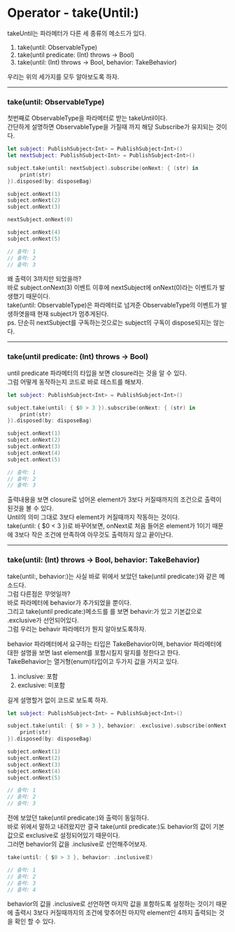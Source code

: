 # Operator - take(Until:)
takeUntil는 파라메터가 다른 세 종류의 메소드가 있다.  
1. take(until: ObservableType)
2. take(until predicate: (Int) throws -> Bool)
3. take(until: (Int) throws -> Bool, behavior: TakeBehavior)

우리는 위의 세가지를 모두 알아보도록 하자.  
***
### take(until: ObservableType)
첫번째로 ObservableType을 파라메터로 받는 takeUntil이다.  
간단하게 설명하면 ObservableType을 가질때 까지 해당 Subscribe가 유지되는 것이다.  

```Swift
let subject: PublishSubject<Int> = PublishSubject<Int>()
let nextSubject: PublishSubject<Int> = PublishSubject<Int>()

subject.take(until: nextSubject).subscribe(onNext: { (str) in
    print(str)
}).disposed(by: disposeBag)

subject.onNext(1)
subject.onNext(2)
subject.onNext(3)

nextSubject.onNext(0)

subject.onNext(4)
subject.onNext(5)

// 출력: 1
// 출력: 2
// 출력: 3
```
왜 출력이 3까지만 되었을까?  
바로 subject.onNext(3) 이벤트 이후에 nextSubject에 onNext(0)라는 이벤트가 발생했기 때문이다.  
take(until: ObservableType)은 파라메터로 넘겨준 ObservableType의 이벤트가 발생하엿을때 현재 subject가 멈추게된다.  
ps. 단순히 nextSubject를 구독하는것으로는 subject의 구독이 dispose되지는 않는다.  
***
### take(until predicate: (Int) throws -> Bool)
until predicate 파라메터의 타입을 보면 closure라는 것을 알 수 있다.  
그럼 어떻게 동작하는지 코드로 바로 테스트를 해보자.  

```Swift
let subject: PublishSubject<Int> = PublishSubject<Int>()

subject.take(until: { $0 > 3 }).subscribe(onNext: { (str) in
    print(str)
}).disposed(by: disposeBag)

subject.onNext(1)
subject.onNext(2)
subject.onNext(3)
subject.onNext(4)
subject.onNext(5)

// 출력: 1
// 출력: 2
// 출력: 3
```
출력내용을 보면 closure로 넘어온 element가 3보다 커질때까지의 조건으로 출력이 된것을 볼 수 있다.  
Until의 의미 그대로 3보다 element가 커질때까지 작동하는 것이다.  
take(until: { $0 < 3 })로 바꾸어보면, onNext로 처음 들어온 element가 1이기 때문에 3보다 작은 조건에 만족하여 아무것도 출력하지 않고 끝이난다.  
***
### take(until: (Int) throws -> Bool, behavior: TakeBehavior)
take(until:, behavior:)는 사실 바로 위에서 보았던 take(until predicate:)와 같은 메소드다.  
그럼 다른점은 무엇일까?  
바로 파라메터에 behavior가 추가되었을 뿐이다.  
그리고 take(until predicate:)메소드를 를 보면 behavir:가 있고 기본값으로 .exclusive가 선언되어있다.  
그럼 우리는 behavir 파라메터가 뭔지 알아보도록하자.  

behavior 파라메터에서 요구하는 타입은 TakeBehavior이며, behavior 파라메터에 대한 설명을 보면 last element를 포함시킬지 말지를 정한다고 한다.  
TakeBehavior는 열거형(enum)타입이고 두가지 값을 가지고 있다.  
1. inclusive: 포함
2. exclusive: 미포함

길게 설명할거 없이 코드로 보도록 하자.  

```Swift
let subject: PublishSubject<Int> = PublishSubject<Int>()

subject.take(until: { $0 > 3 }, behavior: .exclusive).subscribe(onNext: { (str) in
    print(str)
}).disposed(by: disposeBag)

subject.onNext(1)
subject.onNext(2)
subject.onNext(3)
subject.onNext(4)
subject.onNext(5)

// 출력: 1
// 출력: 2
// 출력: 3
```
전에 보았던 take(until predicate:)와 출력이 동일하다.  
바로 위에서 말하고 내려왔지만 결국 take(until predicate:)도 behavior의 값이 기본값으로 exclusive로 설정되어있기 때문이다.  
그러면 behavior의 값을 .inclusive로 선언해주어보자.  

```Swift
take(until: { $0 > 3 }, behavior: .inclusive로)

// 출력: 1
// 출력: 2
// 출력: 3
// 출력: 4
```
behavior의 값을 .inclusive로 선언하면 마지막 값을 포함하도록 설정하는 것이기 때문에 출력시 3보다 커질때까지의 조건에 맞추어진 마지막 element인 4까지 출력되는 것을 확인 할 수 있다.  
